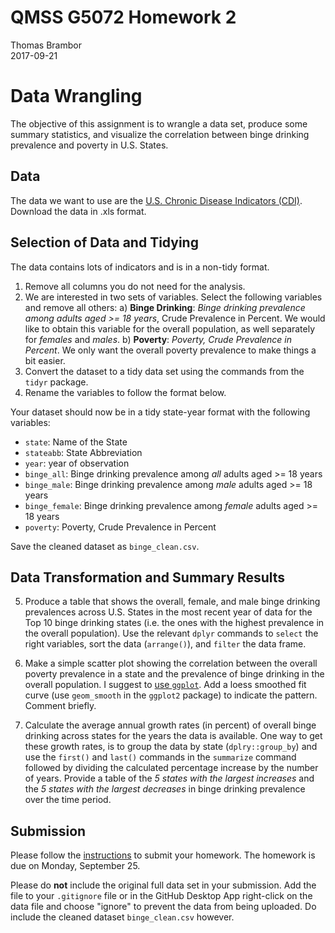 # QMSS G5072 Homework 2
Thomas Brambor  
2017-09-21  

Data Wrangling
============================

The objective of this assignment is to wrangle a data set, produce some summary statistics, and visualize the correlation between binge drinking prevalence and poverty in U.S. States. 

## Data

The data we want to use are the [U.S. Chronic Disease Indicators (CDI)](https://catalog.data.gov/dataset/u-s-chronic-disease-indicators-cdi-e50c9). Download the data in .xls format.

## Selection of Data and Tidying

The data contains lots of indicators and is in a non-tidy format. 

1. Remove all columns you do not need for the analysis. 
2. We are interested in two sets of variables. Select the following variables and remove all others:
    a) **Binge Drinking**:
    _Binge drinking prevalence among adults aged >= 18 years_, Crude Prevalence in Percent. 
    We would like to obtain this variable for the overall population, as well separately for _females_ and _males_.
    b) **Poverty**:
    _Poverty, Crude Prevalence in Percent_. We only want the overall poverty prevalence to make things a bit easier.
3. Convert the dataset to a tidy data set using the commands from the `tidyr` package.
4. Rename the variables to follow the format below.

Your dataset should now be in a tidy state-year format with the following variables:  
  - `state`: Name of the State  
  - `stateabb`: State Abbreviation  
  - `year`: year of observation  
  - `binge_all`: Binge drinking prevalence among _all_ adults aged >= 18 years  
  - `binge_male`: Binge drinking prevalence among _male_ adults aged >= 18 years  
  - `binge_female`: Binge drinking prevalence among _female_ adults aged >= 18 years  
  - `poverty`: Poverty, Crude Prevalence in Percent  
  
Save the cleaned dataset as `binge_clean.csv`.

## Data Transformation and Summary Results

5. Produce a table that shows the overall, female, and male binge drinking prevalences across U.S. States in the most recent year of data for the Top 10 binge drinking states (i.e. the ones with the highest prevalence in the overall population). Use the relevant `dplyr` commands to `select` the right variables, sort the data (`arrange()`), and `filter` the data frame.

6. Make a simple scatter plot showing the correlation between the overall poverty prevalence in a state and the prevalence of binge drinking in the overall population. I suggest to [use `ggplot`](http://www.cookbook-r.com/Graphs/Scatterplots_(ggplot2)/). Add a loess smoothed fit curve (use `geom_smooth` in the `ggplot2` package) to indicate the pattern. Comment briefly.

7. Calculate the average annual growth rates (in percent) of overall binge drinking across states for the years the data is available. One way to get these growth rates, is to group the data by state (`dplry::group_by`) and use the `first()` and `last()` commands in the `summarize` command followed by dividing the calculated percentage increase by the number of years. Provide a table of the _5 states with the largest increases_ and the _5 states with the largest decreases_ in binge drinking prevalence over the time period. 

## Submission

Please follow the [instructions](/Exercises/homework_submission_instructions.md) to submit your homework. The homework is due on Monday, September 25.

Please do **not** include the original full data set in your submission. Add the file to your `.gitignore` file or in the GitHub Desktop App right-click on the data file and choose "ignore" to prevent the data from being uploaded. Do include the cleaned dataset `binge_clean.csv` however.
